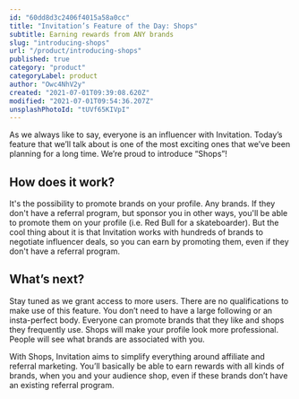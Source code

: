 ```yaml
---
id: "60dd8d3c2406f4015a58a0cc"
title: "Invitation’s Feature of the Day: Shops"
subtitle: Earning rewards from ANY brands
slug: "introducing-shops"
url: "/product/introducing-shops"
published: true
category: "product"
categoryLabel: product
author: "Owc4NhV2y"
created: "2021-07-01T09:39:08.620Z"
modified: "2021-07-01T09:54:36.207Z"
unsplashPhotoId: "tUVf65KIVpI"
---
```

As we always like to say, everyone is an influencer with Invitation. Today’s feature that we’ll talk about is one of the most exciting ones that we’ve been planning for a long time. We’re proud to introduce “Shops”!

## **How does it work?**

It's the possibility to promote brands on your profile. Any brands. If they don't have a referral program, but sponsor you in other ways, you'll be able to promote them on your profile (i.e. Red Bull for a skateboarder). But the cool thing about it is that Invitation works with hundreds of brands to negotiate influencer deals, so you can earn by promoting them, even if they don't have a referral program.

## **What’s next?**

Stay tuned as we grant access to more users. There are no qualifications to make use of this feature. You don’t need to have a large following or an insta-perfect body. Everyone can promote brands that they like and shops they frequently use. Shops will make your profile look more professional. People will see what brands are associated with you.

With Shops, Invitation aims to simplify everything around affiliate and referral marketing. You’ll basically be able to earn rewards with all kinds of brands, when you and your audience shop, even if these brands don’t have an existing referral program.